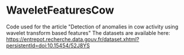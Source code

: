 # WaveletFeaturesCow

Code used for the article "Detection of anomalies in cow activity using wavelet transform based features"
The datasets are available here: https://entrepot.recherche.data.gouv.fr/dataset.xhtml?persistentId=doi:10.15454/52J8YS
